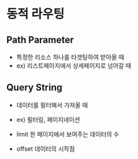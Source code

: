 # 동적 라우팅

## Path Parameter

- 특정한 리소스 하나를 타겟팅하여 받아올 때
- ex) 리스트페이지에서 상세페이지로 넘어갈 때

## Query String

- 데이터를 필터해서 가져올 때
- ex) 필터링, 페이지네이션

- limit 한 페이지에서 보여주는 데이터의 수
- offset 데이터의 시작점
